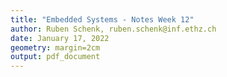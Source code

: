 ```yaml
---
title: "Embedded Systems - Notes Week 12"
author: Ruben Schenk, ruben.schenk@inf.ethz.ch
date: January 17, 2022
geometry: margin=2cm
output: pdf_document
---
```

